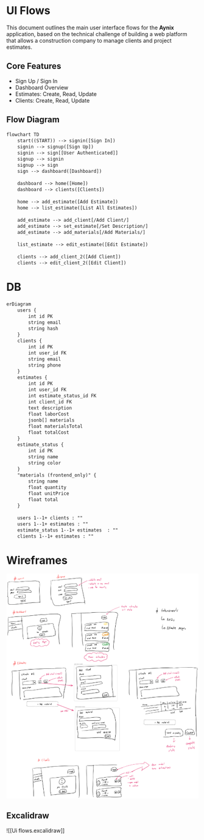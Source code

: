 # UI Flows

This document outlines the main user interface flows for the **Aynix** application, based on the technical challenge of building a web platform that allows a construction company to manage clients and project estimates.

## Core Features

- Sign Up / Sign In
- Dashboard Overview
- Estimates: Create, Read, Update
- Clients: Create, Read, Update

## Flow Diagram

```mermaid
flowchart TD
    start((START)) --> signin([Sign In])
    signin --> signup([Sign Up])
    signin --> sign[[User Authenticated]]
    signup --> signin
    signup --> sign
    sign --> dashboard([Dashboard])

    dashboard --> home([Home])
    dashboard --> clients([Clients])

    home --> add_estimate([Add Estimate])
    home --> list_estimate([List All Estimates])

    add_estimate --> add_client[/Add Client/]
    add_estimate --> set_estimate[/Set Description/]
    add_estimate --> add_materials[/Add Materials/]

    list_estimate --> edit_estimate([Edit Estimate])

    clients --> add_client_2([Add Client])
    clients --> edit_client_2([Edit Client])
```

# DB

```mermaid
erDiagram
	users {
		int id PK
		string email
		string hash
	}
	clients {
		int id PK
		int user_id FK
		string email
		string phone
	}
	estimates {
		int id PK
		int user_id FK
		int estimate_status_id FK
		int client_id FK
		text description
		float laborCost
		jsonb[] materials
		float materialsTotal
		float totalCost
	}
	estimate_status {
		int id PK
		string name
		string color
	}
	"materials (frontend_only)" {
		string name
		float quantity
		float unitPrice
		float total
	}

	users 1--1+ clients : ""
	users 1--1+ estimates : ""
	estimate_status 1--1+ estimates  : ""
	clients 1--1+ estimates : ""
```

# Wireframes

![wireframes](attachments/ui-flows.png)

## Excalidraw

![[Ui flows.excalidraw]]
